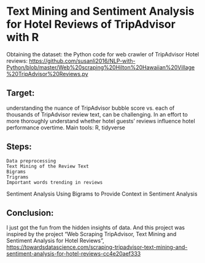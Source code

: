 # Text Mining and Sentiment Analysis for Hotel Reviews of TripAdvisor with R

Obtaining the dataset:  the Python code for web crawler of TripAdvisor Hotel reviews: https://github.com/susanli2016/NLP-with-Python/blob/master/Web%20scraping%20Hilton%20Hawaiian%20Village%20TripAdvisor%20Reviews.py


## Target: 
understanding the nuance of TripAdvisor bubble score vs. each of thousands of TripAdvisor review text, can be challenging. In an effort to more thoroughly understand whether hotel guests’ reviews influence hotel performance overtime.
	Main tools: R, tidyverse
## Steps:
	Data preprocessing 
	Text Mining of the Review Text
	Bigrams
	Trigrams
	Important words trending in reviews
  Sentiment Analysis
  Using Bigrams to Provide Context in Sentiment Analysis

## Conclusion: 
I just got the fun from the hidden insights of data. And this project was inspired by the project “Web Scraping TripAdvisor, Text Mining and Sentiment Analysis for Hotel Reviews”, https://towardsdatascience.com/scraping-tripadvisor-text-mining-and-sentiment-analysis-for-hotel-reviews-cc4e20aef333
